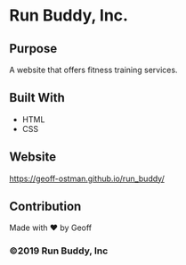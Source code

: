 # Run Buddy, Inc.

## Purpose
A website that offers fitness training services.

## Built With
* HTML
* CSS

## Website
https://geoff-ostman.github.io/run_buddy/

## Contribution
Made with ❤️ by Geoff

### ©️2019 Run Buddy, Inc 
